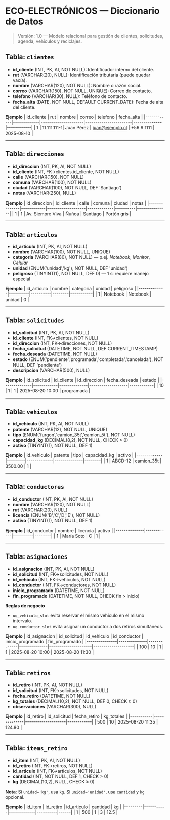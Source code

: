 # ECO-ELECTRÓNICOS — Diccionario de Datos

> Versión: 1.0 — Modelo relacional para gestión de clientes, solicitudes, agenda, vehículos y reciclajes.

## Tabla: `clientes`
- **id_cliente** (INT, PK, AI, NOT NULL): Identificador interno del cliente.
- **rut** (VARCHAR(20), NULL): Identificación tributaria (puede quedar vacía).
- **nombre** (VARCHAR(120), NOT NULL): Nombre o razón social.
- **correo** (VARCHAR(150), NOT NULL, UNIQUE): Correo de contacto.
- **telefono** (VARCHAR(30), NULL): Teléfono de contacto.
- **fecha_alta** (DATE, NOT NULL, DEFAULT CURRENT_DATE): Fecha de alta del cliente.

**Ejemplo**
| id_cliente | rut         | nombre              | correo                | telefono     | fecha_alta |
|------------|-------------|---------------------|-----------------------|--------------|------------|
| 1          | 11.111.111-1| Juan Pérez          | juan@ejemplo.cl       | +56 9 1111   | 2025-08-10 |

---

## Tabla: `direcciones`
- **id_direccion** (INT, PK, AI, NOT NULL)
- **id_cliente** (INT, FK→clientes.id_cliente, NOT NULL)
- **calle** (VARCHAR(150), NOT NULL)
- **comuna** (VARCHAR(100), NOT NULL)
- **ciudad** (VARCHAR(100), NOT NULL, DEF 'Santiago')
- **notas** (VARCHAR(250), NULL)

**Ejemplo**
| id_direccion | id_cliente | calle             | comuna      | ciudad   | notas         |
|--------------|------------|-------------------|-------------|----------|---------------|
| 1            | 1          | Av. Siempre Viva  | Ñuñoa       | Santiago | Portón gris   |

---

## Tabla: `articulos`
- **id_articulo** (INT, PK, AI, NOT NULL)
- **nombre** (VARCHAR(100), NOT NULL, UNIQUE)
- **categoria** (VARCHAR(80), NOT NULL) — p.ej. *Notebook*, *Monitor*, *Celular*
- **unidad** (ENUM('unidad','kg'), NOT NULL, DEF 'unidad')
- **peligroso** (TINYINT(1), NOT NULL, DEF 0) — 1 si requiere manejo especial

**Ejemplo**
| id_articulo | nombre   | categoria | unidad | peligroso |
|-------------|----------|----------|--------|-----------|
| 1           | Notebook | Notebook | unidad | 0         |

---

## Tabla: `solicitudes`
- **id_solicitud** (INT, PK, AI, NOT NULL)
- **id_cliente** (INT, FK→clientes, NOT NULL)
- **id_direccion** (INT, FK→direcciones, NOT NULL)
- **fecha_solicitud** (DATETIME, NOT NULL, DEF CURRENT_TIMESTAMP)
- **fecha_deseada** (DATETIME, NOT NULL)
- **estado** (ENUM('pendiente','programada','completada','cancelada'), NOT NULL, DEF 'pendiente')
- **descripcion** (VARCHAR(500), NULL)

**Ejemplo**
| id_solicitud | id_cliente | id_direccion | fecha_deseada     | estado     |
|--------------|------------|--------------|-------------------|------------|
| 10           | 1          | 1            | 2025-08-20 10:00  | programada |

---

## Tabla: `vehiculos`
- **id_vehiculo** (INT, PK, AI, NOT NULL)
- **patente** (VARCHAR(12), NOT NULL, UNIQUE)
- **tipo** (ENUM('furgon','camion_35t','camion_5t'), NOT NULL)
- **capacidad_kg** (DECIMAL(8,2), NOT NULL, CHECK > 0)
- **activo** (TINYINT(1), NOT NULL, DEF 1)

**Ejemplo**
| id_vehiculo | patente | tipo        | capacidad_kg | activo |
|-------------|---------|-------------|--------------|--------|
| 1           | ABCD-12 | camion_35t  | 3500.00      | 1      |

---

## Tabla: `conductores`
- **id_conductor** (INT, PK, AI, NOT NULL)
- **nombre** (VARCHAR(120), NOT NULL)
- **rut** (VARCHAR(20), NULL)
- **licencia** (ENUM('B','C','D','E'), NOT NULL)
- **activo** (TINYINT(1), NOT NULL, DEF 1)

**Ejemplo**
| id_conductor | nombre     | licencia | activo |
|--------------|------------|----------|--------|
| 1            | María Soto | C        | 1      |

---

## Tabla: `asignaciones`
- **id_asignacion** (INT, PK, AI, NOT NULL)
- **id_solicitud** (INT, FK→solicitudes, NOT NULL)
- **id_vehiculo** (INT, FK→vehiculos, NOT NULL)
- **id_conductor** (INT, FK→conductores, NOT NULL)
- **inicio_programado** (DATETIME, NOT NULL)
- **fin_programado** (DATETIME, NOT NULL, CHECK fin > inicio)

**Reglas de negocio**
- `uq_vehiculo_slot` evita reservar el mismo vehículo en el mismo intervalo.
- `uq_conductor_slot` evita asignar un conductor a dos retiros simultáneos.

**Ejemplo**
| id_asignacion | id_solicitud | id_vehiculo | id_conductor | inicio_programado   | fin_programado     |
|---------------|--------------|-------------|--------------|---------------------|--------------------|
| 100           | 10           | 1           | 1            | 2025-08-20 10:00    | 2025-08-20 11:30   |

---

## Tabla: `retiros`
- **id_retiro** (INT, PK, AI, NOT NULL)
- **id_solicitud** (INT, FK→solicitudes, NOT NULL)
- **fecha_retiro** (DATETIME, NOT NULL)
- **kg_totales** (DECIMAL(10,2), NOT NULL, DEF 0, CHECK ≥ 0)
- **observaciones** (VARCHAR(300), NULL)

**Ejemplo**
| id_retiro | id_solicitud | fecha_retiro       | kg_totales |
|-----------|--------------|--------------------|------------|
| 500       | 10           | 2025-08-20 11:35   | 124.80     |

---

## Tabla: `items_retiro`
- **id_item** (INT, PK, AI, NOT NULL)
- **id_retiro** (INT, FK→retiros, NOT NULL)
- **id_articulo** (INT, FK→articulos, NOT NULL)
- **cantidad** (INT, NOT NULL, DEF 1, CHECK > 0)
- **kg** (DECIMAL(10,2), NULL, CHECK ≥ 0)

**Nota**: Si `unidad='kg'`, usa `kg`. Si `unidad='unidad'`, usa `cantidad` y `kg` opcional.

**Ejemplo**
| id_item | id_retiro | id_articulo | cantidad | kg   |
|---------|-----------|-------------|----------|------|
| 1       | 500       | 1           | 3        | 12.5 |
